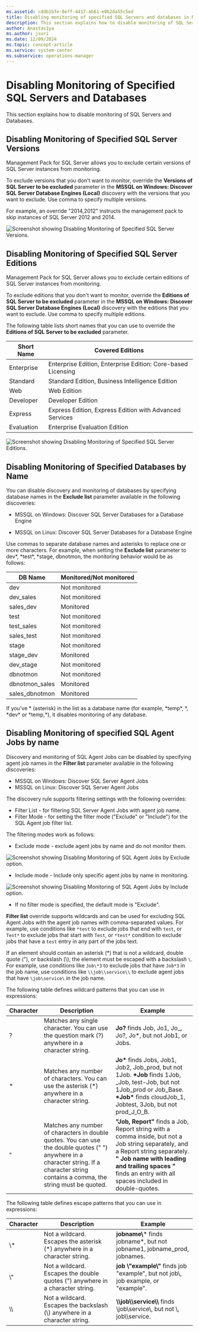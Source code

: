 ```yaml
---
ms.assetid: cddb1bfe-0eff-4417-ab61-e0b2da55c5ed
title: Disabling monitoring of specified SQL Servers and databases in Management Pack for SQL Server
description: This section explains how to disable monitoring of SQL Servers and Databases
author: Anastas1ya
ms.author: jsuri
ms.date: 12/09/2024
ms.topic: concept-article
ms.service: system-center
ms.subservice: operations-manager
---
```


# Disabling Monitoring of Specified SQL Servers and Databases

This section explains how to disable monitoring of SQL Servers and Databases.

## Disabling Monitoring of Specified SQL Server Versions

Management Pack for SQL Server allows you to exclude certain versions of SQL Server instances from monitoring.

To exclude versions that you don't want to monitor, override the **Versions of SQL Server to be excluded** parameter in the **MSSQL on Windows: Discover SQL Server Database Engines (Local)** discovery with the versions that you want to exclude. Use comma to specify multiple versions.

For example, an override "2014,2012" instructs the management pack to skip instances of SQL Server 2012 and 2014.

![Screenshot showing Disabling Monitoring of Specified SQL Server Versions.](./media/sql-server-management-pack/overriding-version-parameter.png)

## Disabling Monitoring of Specified SQL Server Editions

Management Pack for SQL Server allows you to exclude certain editions of SQL Server instances from monitoring.

To exclude editions that you don't want to monitor, override the **Editions of SQL Server to be excluded** parameter in the **MSSQL on Windows: Discover SQL Server Database Engines (Local)** discovery with the editions that you want to exclude. Use comma to specify multiple editions.

The following table lists short names that you can use to override the **Editions of SQL Server to be excluded** parameter.

|Short Name|Covered Editions|
|-|-|
|Enterprise|Enterprise Edition, Enterprise Edition: Core-based Licensing|
|Standard|Standard Edition, Business Intelligence Edition|
|Web|Web Edition|
|Developer|Developer Edition|
|Express|Express Edition, Express Edition with Advanced Services|
|Evaluation|Enterprise Evaluation Edition|

![Screenshot showing Disabling Monitoring of Specified SQL Server Editions.](./media/sql-server-management-pack/overriding-edition-parameter.png)

## Disabling Monitoring of Specified Databases by Name

You can disable discovery and monitoring of databases by specifying database names in the **Exclude list** parameter available in the following discoveries:

- MSSQL on Windows: Discover SQL Server Databases for a Database Engine

- MSSQL on Linux: Discover SQL Server Databases for a Database Engine

Use commas to separate database names and asterisks to replace one or more characters. For example, when setting the **Exclude list** parameter to dev*, \*test*, *stage, dbnotmon, the monitoring behavior would be as follows:

|DB Name|Monitored/Not monitored|
|-|-|
|dev|Not monitored|
|dev_sales|Not monitored|
|sales_dev|Monitored|
|test|Not monitored|
|test_sales|Not monitored|
|sales_test|Not monitored|
|stage|Not monitored|
|stage_dev|Monitored|
|dev_stage|Not monitored|
|dbnotmon|Not monitored|
|dbnotmon_sales|Monitored|
|sales_dbnotmon|Monitored|

If you've \* (asterisk) in the list as a database name (for example, \*temp*, \*, \*dev* or \*temp,*), it disables monitoring of any database.

## Disabling Monitoring of specified SQL Agent Jobs by name

Discovery and monitoring of SQL Agent Jobs can be disabled by specifying agent job names in the **Filter list** parameter available in the following discoveries:

- MSSQL on Windows: Discover SQL Server Agent Jobs
- MSSQL on Linux: Discover SQL Server Agent Jobs

The discovery rule supports filtering settings with the following overrides:

- Filter List - for filtering SQL Server Agent Jobs with agent job name.
- Filter Mode - for setting the filter mode ("Exclude" or "Include") for the SQL Agent job filter list.

The filtering modes work as follows:

- Exclude mode - exclude agent jobs by name and do not monitor them.

![Screenshot showing Disabling Monitoring of SQL Agent Jobs by Exclude option.](./media/sql-server-management-pack/override-properties-sql-agent-jobs-exclude.png)

- Include mode - Include only specific agent jobs by name in monitoring.

![Screenshot showing Disabling Monitoring of SQL Agent Jobs by Include option.](./media/sql-server-management-pack/override-properties-sql-agent-jobs-include.png)

- If no filter mode is specified, the default mode is "Exclude".

**Filter list** override supports wildcards and can be used for excluding SQL Agent Jobs with the agent job names with comma-separated values. For example, use conditions like `*test` to exclude jobs that end with `test`, or `Test*` to exclude jobs that start with `Test`, or `*test*` condition to exclude jobs that have a `test` entry in any part of the jobs text.

If an element should contain an asterisk (\*) that is not a wildcard, double quote ("), or backslash (\\), the element must be escaped with a backslash `\`. For example, use conditions like `Job\*3` to exclude jobs that have `Job*3` in the job name, use conditions like `\\job\\service\\` to exclude agent jobs that have `\job\service\` in the job name.

The following table defines wildcard patterns that you can use in expressions:

|Character|Description|Example|  
|---|---|---|
| ? |Matches any single character. You can use the question mark (?) anywhere in a character string.|**Jo?** finds Job, Jo1, Jo_, Jo?, Jo*, but not Job1, or Jobs.
| \* |Matches any number of characters. You can use the asterisk (*) anywhere in a character string.|**Jo\*** finds Jobs, Job1, Job2, Job_prod, but not 1Job. **\*Job** finds 1Job, _Job, test-Job, but not 1Job_prod or Job_Base. **\*Job\*** finds cloudJob_1, Jobtest, 3Job, but not prod_J_O_B.
| " |Matches any number of characters in double quotes. You can use the double quotes (" ") anywhere in a character string. If a character string contains a comma, the string must be quoted.|**"Job, Report"** finds a Job, Report string with a comma inside, but not a Job string separately, and a Report string separately. **"   Job name with leading and trailing spaces  "** finds an entry with all spaces included in double-quotes.


The following table defines escape patterns that you can use in expressions:

|Character|Description|Example|
|---|---|---|
| \\* |Not a wildcard. Escapes the asterisk (\*) anywhere in a character string.|**jobname\\*** finds jobname\*, but not jobname1, jobname_prod, jobnames.
|\\" |Not a wildcard. Escapes the double quotes (") anywhere in a character string.|**job \\"example\\"** finds job "example", but not job\\, job example, or "example".
| \\\\ |Not a wildcard. Escapes the backslash (\\) anywhere in a character string.|**\\\job\\\service\\\\** finds \\job\\service\\, but not \\, job\\\service.
